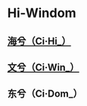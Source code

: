 # Hi-Windom

## [海兮（Ci·Hi_）](https://github.com/ci-hi)

## [文兮（Ci·Win_）](https://github.com/ci-win)

## 东兮（Ci·Dom_）
